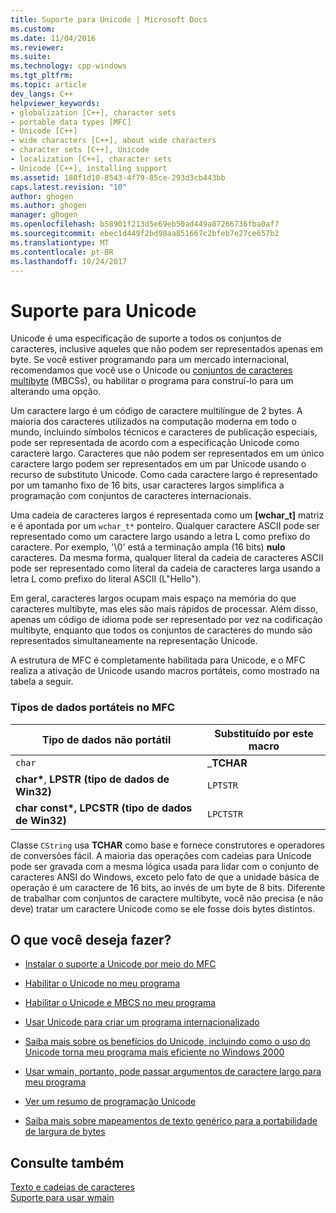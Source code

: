 ```yaml
---
title: Suporte para Unicode | Microsoft Docs
ms.custom: 
ms.date: 11/04/2016
ms.reviewer: 
ms.suite: 
ms.technology: cpp-windows
ms.tgt_pltfrm: 
ms.topic: article
dev_langs: C++
helpviewer_keywords:
- globalization [C++], character sets
- portable data types [MFC]
- Unicode [C++]
- wide characters [C++], about wide characters
- character sets [C++], Unicode
- localization [C++], character sets
- Unicode [C++], installing support
ms.assetid: 180f1d10-8543-4f79-85ce-293d3cb443bb
caps.latest.revision: "10"
author: ghogen
ms.author: ghogen
manager: ghogen
ms.openlocfilehash: b58901f213d5e69eb50ad449a87266736fba0af7
ms.sourcegitcommit: ebec1d449f2bd98aa851667c2bfeb7e27ce657b2
ms.translationtype: MT
ms.contentlocale: pt-BR
ms.lasthandoff: 10/24/2017
---
```

# <a name="support-for-unicode"></a>Suporte para Unicode
Unicode é uma especificação de suporte a todos os conjuntos de caracteres, inclusive aqueles que não podem ser representados apenas em byte. Se você estiver programando para um mercado internacional, recomendamos que você use o Unicode ou [conjuntos de caracteres multibyte](../text/support-for-multibyte-character-sets-mbcss.md) (MBCSs), ou habilitar o programa para construí-lo para um alterando uma opção.  
  
 Um caractere largo é um código de caractere multilíngue de 2 bytes. A maioria dos caracteres utilizados na computação moderna em todo o mundo, incluindo símbolos técnicos e caracteres de publicação especiais, pode ser representada de acordo com a especificação Unicode como caractere largo. Caracteres que não podem ser representados em um único caractere largo podem ser representados em um par Unicode usando o recurso de substituto Unicode. Como cada caractere largo é representado por um tamanho fixo de 16 bits, usar caracteres largos simplifica a programação com conjuntos de caracteres internacionais.  
  
 Uma cadeia de caracteres largos é representada como um **[wchar_t]** matriz e é apontada por um `wchar_t*` ponteiro. Qualquer caractere ASCII pode ser representado como um caractere largo usando a letra L como prefixo do caractere. Por exemplo, '\0' está a terminação ampla (16 bits) **nulo** caracteres. Da mesma forma, qualquer literal da cadeia de caracteres ASCII pode ser representado como literal da cadeia de caracteres larga usando a letra L como prefixo do literal ASCII (L"Hello").  
  
 Em geral, caracteres largos ocupam mais espaço na memória do que caracteres multibyte, mas eles são mais rápidos de processar. Além disso, apenas um código de idioma pode ser representado por vez na codificação multibyte, enquanto que todos os conjuntos de caracteres do mundo são representados simultaneamente na representação Unicode.  
  
 A estrutura de MFC é completamente habilitada para Unicode, e o MFC realiza a ativação de Unicode usando macros portáteis, como mostrado na tabela a seguir.  
  
### <a name="portable-data-types-in-mfc"></a>Tipos de dados portáteis no MFC  
  
|Tipo de dados não portátil|Substituído por este macro|  
|-----------------------------|----------------------------|  
|`char`|_**TCHAR**|  
|**char\***, **LPSTR (tipo de dados de Win32)**|`LPTSTR`|  
|**char const\*, LPCSTR (tipo de dados de Win32)**|`LPCTSTR`|  
  
 Classe `CString` usa **TCHAR** como base e fornece construtores e operadores de conversões fácil. A maioria das operações com cadeias para Unicode pode ser gravada com a mesma lógica usada para lidar com o conjunto de caracteres ANSI do Windows, exceto pelo fato de que a unidade básica de operação é um caractere de 16 bits, ao invés de um byte de 8 bits. Diferente de trabalhar com conjuntos de caractere multibyte, você não precisa (e não deve) tratar um caractere Unicode como se ele fosse dois bytes distintos.  
  
## <a name="what-do-you-want-to-do"></a>O que você deseja fazer?  
  
-   [Instalar o suporte a Unicode por meio do MFC](../mfc/unicode-in-mfc.md)  
  
-   [Habilitar o Unicode no meu programa](../text/international-enabling.md)  
  
-   [Habilitar o Unicode e MBCS no meu programa](../text/internationalization-strategies.md)  
  
-   [Usar Unicode para criar um programa internacionalizado](../text/unicode-programming-summary.md)  
  
-   [Saiba mais sobre os benefícios do Unicode, incluindo como o uso do Unicode torna meu programa mais eficiente no Windows 2000](../text/benefits-of-character-set-portability.md)  
  
-   [Usar wmain, portanto, pode passar argumentos de caractere largo para meu programa](../text/support-for-using-wmain.md)  
  
-   [Ver um resumo de programação Unicode](../text/unicode-programming-summary.md)  
  
-   [Saiba mais sobre mapeamentos de texto genérico para a portabilidade de largura de bytes](../text/generic-text-mappings-in-tchar-h.md)  
  
## <a name="see-also"></a>Consulte também  
 [Texto e cadeias de caracteres](../text/text-and-strings-in-visual-cpp.md)   
 [Suporte para usar wmain](../text/support-for-using-wmain.md)